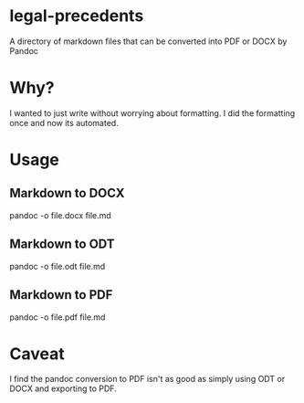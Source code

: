 # legal-precedents
A directory of markdown files that can be converted into PDF or DOCX by Pandoc

# Why?
I wanted to just write without worrying about formatting. I did the formatting once and now its automated.

# Usage

## Markdown to DOCX
pandoc -o file.docx file.md

## Markdown to ODT
pandoc -o file.odt file.md

## Markdown to PDF
pandoc -o file.pdf file.md

# Caveat
I find the pandoc conversion to PDF isn't as good as simply using ODT or DOCX and exporting to PDF.
